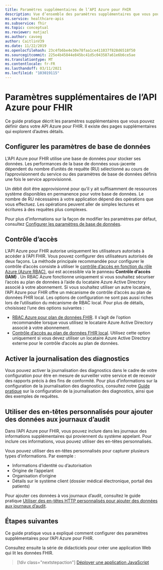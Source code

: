 ```yaml
---
title: Paramètres supplémentaires de l’API Azure pour FHIR
description: Vue d’ensemble des paramètres supplémentaires que vous pouvez définir pour l’API Azure pour FHIR
ms.service: healthcare-apis
ms.subservice: fhir
ms.topic: conceptual
ms.reviewer: matjazl
ms.author: cavoeg
author: CaitlinV39
ms.date: 11/22/2019
ms.openlocfilehash: 23c4fb6be4e30e78faa1ce411037f828d6518f50
ms.sourcegitcommit: 225e4b45844e845bc41d5c043587a61e6b6ce5ae
ms.translationtype: MT
ms.contentlocale: fr-FR
ms.lasthandoff: 03/11/2021
ms.locfileid: "103019115"
---
```

# <a name="additional-settings-for-azure-api-for-fhir"></a>Paramètres supplémentaires de l’API Azure pour FHIR

Ce guide pratique décrit les paramètres supplémentaires que vous pouvez définir dans votre API Azure pour FHIR. Il existe des pages supplémentaires qui explorent d’autres détails.

## <a name="configure-database-settings"></a>Configurer les paramètres de base de données

L’API Azure pour FHIR utilise une base de données pour stocker ses données. Les performances de la base de données sous-jacente dépendent du nombre d’unités de requête (RU) sélectionné au cours de l’approvisionnent du service ou des paramètres de base de données définis une fois le service approvisionné.

Un débit doit être approvisionné pour qu’il y ait suffisamment de ressources système disponibles en permanence pour votre base de données. Le nombre de RU nécessaires à votre application dépend des opérations que vous effectuez. Les opérations peuvent aller de simples lectures et écritures à des requêtes plus complexes.

Pour plus d’informations sur la façon de modifier les paramètres par défaut, consultez [Configurer les paramètres de base de données](configure-database.md).

## <a name="access-control"></a>Contrôle d’accès

L’API Azure pour FHIR autorise uniquement les utilisateurs autorisés à accéder à l’API FHIR. Vous pouvez configurer des utilisateurs autorisés de deux façons. La méthode principale recommandée pour configurer le contrôle d’accès consiste à utiliser le [contrôle d’accès en fonction du rôle Azure (Azure RBAC)](../../role-based-access-control/index.yml), qui est accessible via le panneau **Contrôle d’accès (IAM)** . Un RBAC Azure fonctionne uniquement si vous souhaitez sécuriser l’accès au plan de données à l’aide du locataire Azure Active Directory associé à votre abonnement. Si vous souhaitez utiliser un autre locataire, l’API Azure pour FHIR offre un mécanisme de contrôle d’accès au plan de données FHIR local. Les options de configuration ne sont pas aussi riches lors de l’utilisation du mécanisme de RBAC local. Pour plus de détails, choisissez l’une des options suivantes :

* [RBAC Azure pour plan de données FHIR](configure-azure-rbac.md). Il s’agit de l’option recommandée lorsque vous utilisez le locataire Azure Active Directory associé à votre abonnement.
* [Contrôle d’accès au plan de données FHIR local](configure-local-rbac.md). Utilisez cette option uniquement si vous devez utiliser un locataire Azure Active Directory externe pour le contrôle d’accès au plan de données. 

## <a name="enable-diagnostic-logging"></a>Activer la journalisation des diagnostics
Vous pouvez activer la journalisation des diagnostics dans le cadre de votre configuration pour être en mesure de surveiller votre service et de recevoir des rapports précis à des fins de conformité. Pour plus d’informations sur la configuration de la journalisation des diagnostics, consultez notre [Guide pratique](enable-diagnostic-logging.md) sur la configuration de la journalisation des diagnostics, ainsi que des exemples de requêtes. 

## <a name="use-custom-headers-to-add-data-to-audit-logs"></a>Utiliser des en-têtes personnalisés pour ajouter des données aux journaux d’audit
Dans l’API Azure pour FHIR, vous pouvez inclure dans les journaux des informations supplémentaires qui proviennent du système appelant. Pour inclure ces informations, vous pouvez utiliser des en-têtes personnalisés.

Vous pouvez utiliser des en-têtes personnalisés pour capturer plusieurs types d’informations. Par exemple :

* Informations d’identité ou d’autorisation
* Origine de l’appelant
* Organisation d’origine
* Détails sur le système client (dossier médical électronique, portail des patients)

Pour ajouter ces données à vos journaux d’audit, consultez le guide pratique [Utiliser des en-têtes HTTP personnalisés pour ajouter des données aux journaux d’audit](use-custom-headers.md).

## <a name="next-steps"></a>Étapes suivantes

Ce guide pratique vous a expliqué comment configurer des paramètres supplémentaires pour l’API Azure pour FHIR.

Consultez ensuite la série de didacticiels pour créer une application Web qui lit les données FHIR.

>[!div class="nextstepaction"]
>[Déployer une application JavaScript](tutorial-web-app-fhir-server.md)